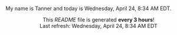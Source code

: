 My name is Tanner and today is Wednesday, April 24, 8:34 AM EDT.

<p align="center">This <i>README</i> file is generated <b>every 3 hours</b>!</br>Last refresh: Wednesday, April 24, 8:34 AM EDT<br /></p>
